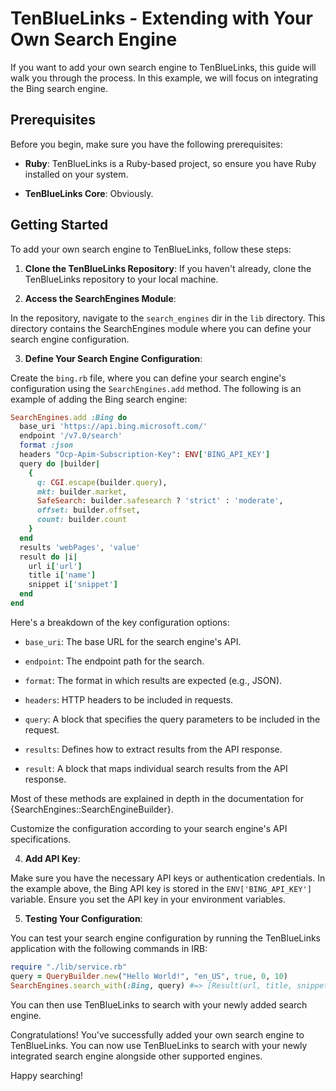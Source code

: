 # TenBlueLinks - Extending with Your Own Search Engine

If you want to add your own search engine to TenBlueLinks, this guide will walk you through the process. In this example, we will focus on integrating the Bing search engine.

## Prerequisites

Before you begin, make sure you have the following prerequisites:

- **Ruby**: TenBlueLinks is a Ruby-based project, so ensure you have Ruby installed on your system.

- **TenBlueLinks Core**: Obviously.


## Getting Started

To add your own search engine to TenBlueLinks, follow these steps:

1. **Clone the TenBlueLinks Repository**: If you haven't already, clone the TenBlueLinks repository to your local machine.

2. **Access the SearchEngines Module**:

In the repository, navigate to the `search_engines` dir in the `lib` directory.
This directory contains the SearchEngines module where you can define your search engine configuration.

3. **Define Your Search Engine Configuration**:

Create the `bing.rb` file, where you can define your search engine's configuration using the `SearchEngines.add` method. The following is an example of adding the Bing search engine:
  ```ruby
  SearchEngines.add :Bing do
    base_uri 'https://api.bing.microsoft.com/'
    endpoint '/v7.0/search'
    format :json
    headers "Ocp-Apim-Subscription-Key": ENV['BING_API_KEY']
    query do |builder|
      {
        q: CGI.escape(builder.query),
        mkt: builder.market,
        SafeSearch: builder.safesearch ? 'strict' : 'moderate',
        offset: builder.offset,
        count: builder.count
      }
    end
    results 'webPages', 'value'
    result do |i|
      url i['url']
      title i['name']
      snippet i['snippet']
    end
  end
  ```
Here's a breakdown of the key configuration options:


- `base_uri`: The base URL for the search engine's API.

- `endpoint`: The endpoint path for the search.
- `format`: The format in which results are expected (e.g., JSON).
- `headers`: HTTP headers to be included in requests.
- `query`: A block that specifies the query parameters to be included in the request.
- `results`: Defines how to extract results from the API response.
- `result`: A block that maps individual search results from the API response.

Most of these methods are explained in depth in the documentation for {SearchEngines::SearchEngineBuilder}.

Customize the configuration according to your search engine's API specifications.

4. **Add API Key**:

Make sure you have the necessary API keys or authentication credentials. In the example above, the Bing API key is stored in the `ENV['BING_API_KEY']` variable. Ensure you set the API key in your environment variables.

5. **Testing Your Configuration**:

You can test your search engine configuration by running the TenBlueLinks application with the following commands in IRB:

```ruby
require "./lib/service.rb"
query = QueryBuilder.new("Hello World!", "en_US", true, 0, 10)
SearchEngines.search_with(:Bing, query) #=> [Result(url, title, snippet)]
```

You can then use TenBlueLinks to search with your newly added search engine.

Congratulations! You've successfully added your own search engine to TenBlueLinks. You can now use TenBlueLinks to search with your newly integrated search engine alongside other supported engines.

Happy searching!
